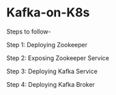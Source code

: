 # Kafka-on-K8s
Steps to follow-

Step 1: Deploying Zookeeper

Step 2: Exposing Zookeeper Service

Step 3: Deploying Kafka Service

Step 4: Deploying Kafka Broker
